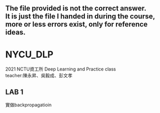 The file provided is not the correct answer.  
It is just the file I handed in during the course, more or less errors exist, only for reference ideas.
--
# NYCU_DLP
2021 NCTU資工所 Deep Learning and Practice class  
teacher:陳永昇、吳毅成、彭文孝

## LAB 1
實做backpropagatioin
